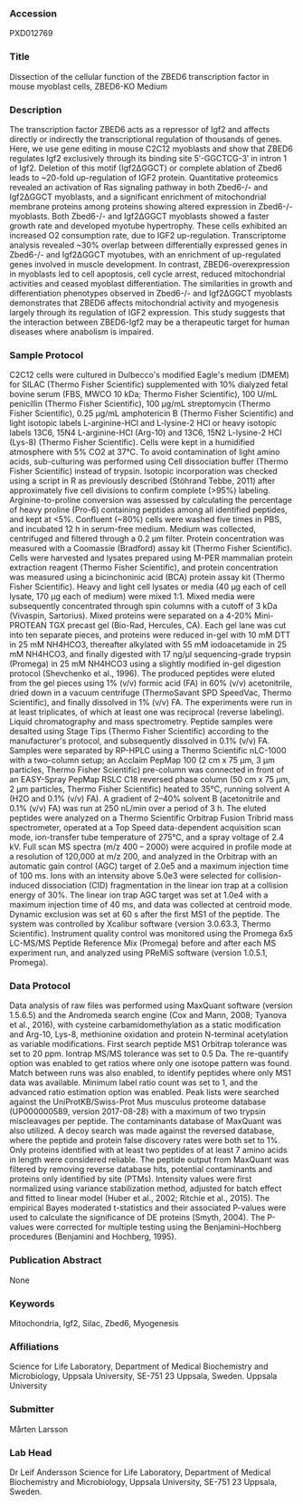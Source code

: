 ### Accession
PXD012769

### Title
Dissection of the cellular function of the ZBED6 transcription factor in mouse myoblast cells, ZBED6-KO Medium

### Description
The transcription factor ZBED6 acts as a repressor of Igf2 and affects directly or indirectly the transcriptional regulation of thousands of genes. Here, we use gene editing in mouse C2C12 myoblasts and show that ZBED6 regulates Igf2 exclusively through its binding site 5′-GGCTCG-3′ in intron 1 of Igf2. Deletion of this motif (Igf2ΔGGCT) or complete ablation of Zbed6 leads to ~20-fold up-regulation of IGF2 protein. Quantitative proteomics revealed an activation of Ras signaling pathway in both Zbed6-/- and Igf2ΔGGCT myoblasts, and a significant enrichment of mitochondrial membrane proteins among proteins showing altered expression in Zbed6-/- myoblasts. Both Zbed6-/- and Igf2ΔGGCT myoblasts showed a faster growth rate and developed myotube hypertrophy. These cells exhibited an increased O2 consumption rate, due to IGF2 up-regulation. Transcriptome analysis revealed ~30% overlap between differentially expressed genes in Zbed6-/- and Igf2ΔGGCT myotubes, with an enrichment of up-regulated genes involved in muscle development. In contrast, ZBED6-overexpression in myoblasts led to cell apoptosis, cell cycle arrest, reduced mitochondrial activities and ceased myoblast differentiation. The similarities in growth and differentiation phenotypes observed in Zbed6-/- and Igf2ΔGGCT myoblasts demonstrates that ZBED6 affects mitochondrial activity and myogenesis largely through its regulation of IGF2 expression. This study suggests that the interaction between ZBED6-Igf2 may be a therapeutic target for human diseases where anabolism is impaired.

### Sample Protocol
C2C12 cells were cultured in Dulbecco's modified Eagle's medium (DMEM) for SILAC (Thermo Fisher Scientific) supplemented with 10% dialyzed fetal bovine serum (FBS, MWCO 10 kDa; Thermo Fisher Scientific), 100 U/mL penicillin (Thermo Fisher Scientific), 100 μg/mL streptomycin (Thermo Fisher Scientific), 0.25 μg/mL amphotericin B (Thermo Fisher Scientific) and light isotopic labels L-arginine-HCl and L-lysine-2 HCl or heavy isotopic labels 13C6, 15N4 L-arginine-HCl (Arg-10) and 13C6, 15N2 L-lysine-2 HCl (Lys-8) (Thermo Fisher Scientific). Cells were kept in a humidified atmosphere with 5% CO2 at 37°C. To avoid contamination of light amino acids, sub-culturing was performed using Cell dissociation buffer (Thermo Fisher Scientific) instead of trypsin. Isotopic incorporation was checked using a script in R as previously described (Stöhrand Tebbe, 2011) after approximately five cell divisions to confirm complete (>95%) labeling. Arginine-to-proline conversion was assessed by calculating the percentage of heavy proline (Pro-6) containing peptides among all identified peptides, and kept at <5%. Confluent (~80%) cells were washed five times in PBS, and incubated 12 h in serum-free medium. Medium was collected, centrifuged and filtered through a 0.2 μm filter. Protein concentration was measured with a Coomassie (Bradford) assay kit (Thermo Fisher Scientific). Cells were harvested and lysates prepared using M-PER mammalian protein extraction reagent (Thermo Fisher Scientific), and protein concentration was measured using a bicinchoninic acid (BCA) protein assay kit (Thermo Fisher Scientific). Heavy and light cell lysates or media (40 μg each of cell lysate, 170 μg each of medium) were mixed 1:1. Mixed media were subsequently concentrated through spin columns with a cutoff of 3 kDa (Vivaspin, Sartorius). Mixed proteins were separated on a 4-20% Mini-PROTEAN TGX precast gel (Bio-Rad, Hercules, CA). Each gel lane was cut into ten separate pieces, and proteins were reduced in-gel with 10 mM DTT in 25 mM NH4HCO3, thereafter alkylated with 55 mM iodoacetamide in 25 mM NH4HCO3, and finally digested with 17 ng/μl sequencing-grade trypsin (Promega) in 25 mM NH4HCO3 using a slightly modified in-gel digestion protocol (Shevchenko et al., 1996). The produced peptides were eluted from the gel pieces using 1% (v/v) formic acid (FA) in 60% (v/v) acetonitrile, dried down in a vacuum centrifuge (ThermoSavant SPD SpeedVac, Thermo Scientific), and finally dissolved in 1% (v/v) FA. The experiments were run in at least triplicates, of which at least one was reciprocal (reverse labeling). Liquid chromatography and mass spectrometry. Peptide samples were desalted using Stage Tips (Thermo Fisher Scientific) according to the manufacturer's protocol, and subsequently dissolved in 0.1% (v/v) FA. Samples were separated by RP-HPLC using a Thermo Scientific nLC-1000 with a two-column setup; an Acclaim PepMap 100 (2 cm x 75 μm, 3 μm particles, Thermo Fisher Scientific) pre-column was connected in front of an EASY-Spray PepMap RSLC C18 reversed phase column (50 cm x 75 μm, 2 μm particles, Thermo Fisher Scientific) heated to 35°C, running solvent A (H2O and 0.1% (v/v) FA). A gradient of 2–40% solvent B (acetonitrile and 0.1% (v/v) FA) was run at 250 nL/min over a period of 3 h. The eluted peptides were analyzed on a Thermo Scientific Orbitrap Fusion Tribrid mass spectrometer, operated at a Top Speed data-dependent acquisition scan mode, ion-transfer tube temperature of 275°C, and a spray voltage of 2.4 kV. Full scan MS spectra (m/z 400 – 2000) were acquired in profile mode at a resolution of 120,000 at m/z 200, and analyzed in the Orbitrap with an automatic gain control (AGC) target of 2.0e5 and a maximum injection time of 100 ms. Ions with an intensity above 5.0e3 were selected for collision-induced dissociation (CID) fragmentation in the linear ion trap at a collision energy of 30%. The linear ion trap AGC target was set at 1.0e4 with a maximum injection time of 40 ms, and data was collected at centroid mode. Dynamic exclusion was set at 60 s after the first MS1 of the peptide. The system was controlled by Xcalibur software (version 3.0.63.3, Thermo Scientific). Instrument quality control was monitored using the Promega 6x5 LC-MS/MS Peptide Reference Mix (Promega) before and after each MS experiment run, and analyzed using PReMiS software (version 1.0.5.1, Promega).

### Data Protocol
Data analysis of raw files was performed using MaxQuant software (version 1.5.6.5) and the Andromeda search engine (Cox and Mann, 2008; Tyanova et al., 2016), with cysteine carbamidomethylation as a static modification and Arg-10, Lys-8, methionine oxidation and protein N-terminal acetylation as variable modifications. First search peptide MS1 Orbitrap tolerance was set to 20 ppm. Iontrap MS/MS tolerance was set to 0.5 Da. The re-quantify option was enabled to get ratios where only one isotope pattern was found. Match between runs was also enabled, to identify peptides where only MS1 data was available. Minimum label ratio count was set to 1, and the advanced ratio estimation option was enabled. Peak lists were searched against the UniProtKB/Swiss-Prot Mus musculus proteome database (UP000000589, version 2017-08-28) with a maximum of two trypsin miscleavages per peptide. The contaminants database of MaxQuant was also utilized. A decoy search was made against the reversed database, where the peptide and protein false discovery rates were both set to 1%. Only proteins identified with at least two peptides of at least 7 amino acids in length were considered reliable. The peptide output from MaxQuant was filtered by removing reverse database hits, potential contaminants and proteins only identified by site (PTMs). Intensity values were first normalized using variance stabilization method, adjusted for batch effect and fitted to linear model (Huber et al., 2002; Ritchie et al., 2015). The empirical Bayes moderated t-statistics and their associated P-values were used to calculate the significance of DE proteins (Smyth, 2004). The P-values were corrected for multiple testing using the Benjamini–Hochberg procedures (Benjamini and Hochberg, 1995).

### Publication Abstract
None

### Keywords
Mitochondria, Igf2, Silac, Zbed6, Myogenesis

### Affiliations
Science for Life Laboratory, Department of Medical Biochemistry and Microbiology, Uppsala University, SE-751 23 Uppsala, Sweden.
Uppsala University

### Submitter
Mårten Larsson

### Lab Head
Dr Leif Andersson
Science for Life Laboratory, Department of Medical Biochemistry and Microbiology, Uppsala University, SE-751 23 Uppsala, Sweden.



